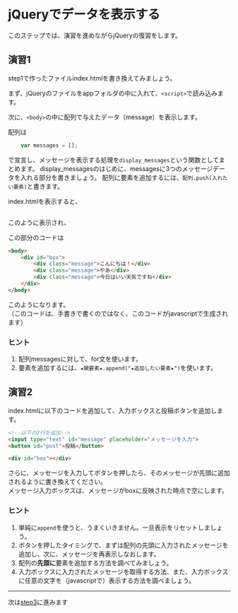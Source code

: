 # jQueryでデータを表示する

このステップでは、演習を進めながらjQueryの復習をします。

## 演習1
step1で作ったファイルindex.htmlを書き換えてみましょう。

まず、jQueryのファイルをappフォルダの中に入れて、```<script>```で読み込みます。

次に、```<body>```の中に配列で与えたデータ（message）を表示します。

配列は

```js
    var messages = [];
```

で宣言し、メッセージを表示する処理を```display_messages```という関数としてまとめます。
display_messagesのはじめに、messagesに3つのメッセージデータを入れる部分を書きましょう。
配列に要素を追加するには、```配列.push(入れたい要素)```と書きます。

index.htmlを表示すると、

![]()

このように表示され、

この部分のコードは

```html
<body>
    <div id="box">
        <div class="message">こんにちは！</div>
        <div class="message">やあ</div>
        <div class="message">今日はいい天気ですね</div>
    </div> 
</body>
```

このようになります。  
（このコードは、手書きで書くのではなく、このコードがjavascriptで生成されます）

### ヒント

1. 配列messagesに対して、for文を使います。
1. 要素を追加するには、```★親要素★.append("★追加したい要素★")```を使います。

## 演習2

index.htmlに以下のコードを追加して、入力ボックスと投稿ボタンを追加します。

```html
<!--以下の2行を追加-->
<input type="text" id="message" placeholder="メッセージを入力">
<button id="post">投稿</button>

<div id="box"></div>
```

さらに、メッセージを入力してボタンを押したら、そのメッセージが先頭に追加されるように書き換えてください。  
メッセージ入力ボックスは、メッセージがboxに反映された時点で空にします。

### ヒント

1. 単純に```append```を使うと、うまくいきません。一旦表示をリセットしましょう。
1. ボタンを押したタイミングで、まずは配列の先頭に入力されたメッセージを追加し、次に、メッセージを再表示しなおします。
1. 配列の**先頭に**要素を追加する方法を調べてみましょう。
1. 入力ボックスに入力されたメッセージを取得する方法、また、入力ボックスに任意の文字を（javascriptで）表示する方法を調べましょう。


---

次は[step3](./step3.md)に進みます


